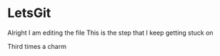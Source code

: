 # LetsGit
Alright I am editing the file
This is the step that I keep getting stuck on 

Third times a charm
